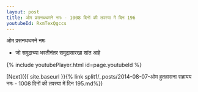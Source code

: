 ```yaml
---
layout: post
title: ओम प्रसनथथमने नमः - 1008 दिनों की तपस्या में दिन 196
youtubeId: RxmTexQgccs
---
```

 
 
 ओम प्रसनथथमने नमः  
 
 -  जो समुद्राच्या भरतीनंतर समुद्रासारखा शांत आहे 
 
  
 
  
 
 
 
 
 
 


{% include youtubePlayer.html id=page.youtubeId %}
 
[Next]({{ site.baseurl }}{% link  split1/_posts/2014-08-07-ओम हुतहासना सहायय नमः - 1008 दिनों की तपस्या में दिन 195.md%})
 
